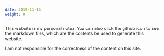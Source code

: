 ```yaml
---
date: 2019-11-15
weight: 0
---
```


This website is my personal notes. You can also click the github icon to see the markdown files, which are the contents be used to generate this website.

I am not responsible for the correctness of the content on this site.